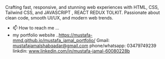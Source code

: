 Crafting fast, responsive, and stunning web experiences with HTML, CSS, Tailwind CSS, and JAVASCRIPT , REACT REDUX TOLKIT. Passionate about clean code, smooth UI/UX, and modern web trends.
- 📫 How to reach me ...
- my portfolio website ..https://mustafa-mmd.github.io/mustafa_jamal_portfolio/
  Gmail:   mustafajamalshabqadar@gmail.com
  phone/whatsapp:   03479749239
  linkdin: www.linkedin.com/in/mustafa-jamal-60080228b

<!---
mustafa-mmd/mustafa-mmd is a ✨ special ✨ repository because its `README.md` (this file) appears on your GitHub profile.
You can click the Preview link to take a look at your changes.
--->
